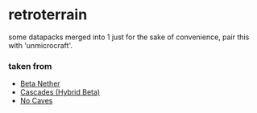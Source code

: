 # retroterrain

some datapacks merged into 1 just for the sake of convenience, pair this with 'unmicrocraft'.

### taken from
- [Beta Nether](https://modrinth.com/datapack/beta-nether)
- [Cascades (Hybrid Beta)](https://modrinth.com/datapack/hybrid-beta)
- [No Caves](https://modrinth.com/datapack/no-caves)
